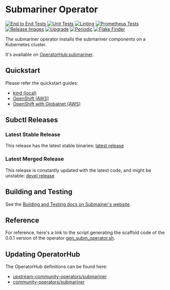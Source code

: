 # Submariner Operator

<!-- markdownlint-disable line-length -->
[![End to End Tests](https://github.com/submariner-io/submariner-operator/workflows/End%20to%20End%20Tests/badge.svg)](https://github.com/submariner-io/submariner-operator/actions?query=workflow%3A%22End+to+End+Tests%22)
[![Unit Tests](https://github.com/submariner-io/submariner-operator/workflows/Unit%20Tests/badge.svg)](https://github.com/submariner-io/submariner-operator/actions?query=workflow%3A%22Unit+Tests%22)
[![Linting](https://github.com/submariner-io/submariner-operator/workflows/Linting/badge.svg)](https://github.com/submariner-io/submariner-operator/actions?query=workflow%3ALinting)
[![Prometheus Tests](https://github.com/submariner-io/submariner-operator/workflows/Prometheus%20Tests/badge.svg)](https://github.com/submariner-io/submariner-operator/actions?query=workflow%3A%22Prometheus+Tests%22)
[![Release Images](https://github.com/submariner-io/submariner-operator/workflows/Release%20Images/badge.svg)](https://github.com/submariner-io/submariner-operator/actions?query=workflow%3A%22Release+Images%22)
[![Upgrade](https://github.com/submariner-io/submariner-operator/workflows/Upgrade/badge.svg)](https://github.com/submariner-io/submariner-operator/actions?query=workflow%3AUpgrade)
[![Periodic](https://github.com/submariner-io/submariner-operator/workflows/Periodic/badge.svg)](https://github.com/submariner-io/submariner-operator/actions?query=workflow%3APeriodic)
[![Flake Finder](https://github.com/submariner-io/submariner-operator/workflows/Flake%20Finder/badge.svg)](https://github.com/submariner-io/submariner-operator/actions?query=workflow%3A%22Flake+Finder%22)
<!-- markdownlint-enable line-length -->

The submariner operator installs the submariner components on a Kubernetes cluster.

It's available on [OperatorHub:submariner](https://operatorhub.io/operator/submariner).

## Quickstart

Please refer the quickstart guides:

* [kind (local)](https://submariner.io/quickstart/kind/)
* [OpenShift (AWS)](https://submariner.io/quickstart/openshift/)
* [OpenShift with Globalnet (AWS)](https://submariner.io/quickstart/openshift/globalnet/)

## Subctl Releases

### Latest Stable Release

This release has the latest stable binaries: [latest release](https://github.com/submariner-io/submariner-operator/releases/latest)

### Latest Merged Release

This release is constantly updated with the latest code, and might be unstable: [devel
release](https://github.com/submariner-io/submariner-operator/releases/tag/devel)

## Building and Testing

See the [Building and Testing docs on Submainer's website](https://submariner.io/contributing/building_testing/).

## Reference

For reference, here's a link to the script generating the scaffold code of the 0.0.1 version of the operator
[gen_subm_operator.sh](https://github.com/submariner-io/submariner/blob/v0.0.2/operators/go/gen_subm_operator.sh).

## Updating OperatorHub

The OperatorHub definitions can be found here:

* [upstream-community-operators/submariner](https://github.com/operator-framework/community-operators/tree/master/upstream-community-operators/submariner)
* [community-operators/submariner](https://github.com/operator-framework/community-operators/tree/master/community-operators/submariner)
